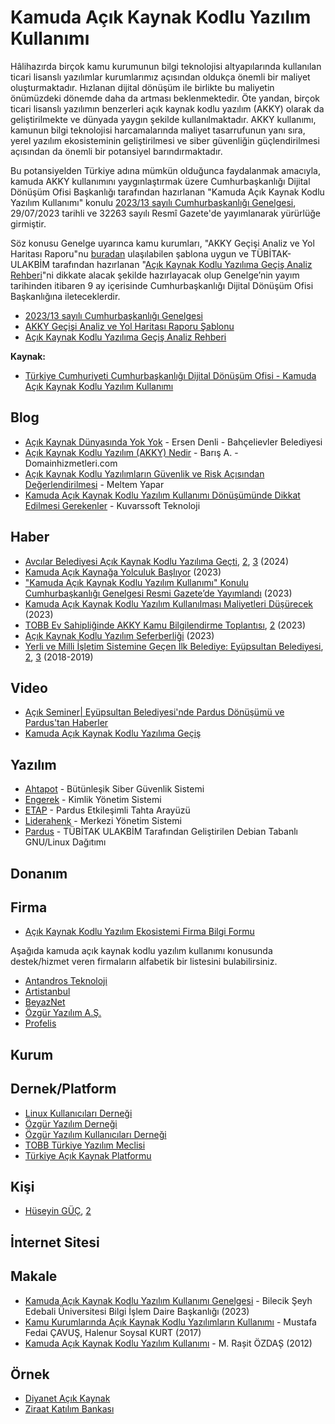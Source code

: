 # Kamuda Açık Kaynak Kodlu Yazılım Kullanımı

Hâlihazırda birçok kamu kurumunun bilgi teknolojisi altyapılarında kullanılan ticari lisanslı yazılımlar kurumlarımız açısından oldukça önemli bir maliyet oluşturmaktadır. Hızlanan dijital dönüşüm ile birlikte bu maliyetin önümüzdeki dönemde daha da artması beklenmektedir. Öte yandan, birçok ticari lisanslı yazılımın benzerleri açık kaynak kodlu yazılım (AKKY) olarak da geliştirilmekte ve dünyada yaygın şekilde kullanılmaktadır. AKKY kullanımı, kamunun bilgi teknolojisi harcamalarında maliyet tasarrufunun yanı sıra, yerel yazılım ekosisteminin geliştirilmesi ve siber güvenliğin güçlendirilmesi açısından da önemli bir potansiyel barındırmaktadır.

Bu potansiyelden Türkiye adına mümkün olduğunca faydalanmak amacıyla, kamuda AKKY kullanımını yaygınlaştırmak üzere Cumhurbaşkanlığı Dijital Dönüşüm Ofisi Başkanlığı tarafından hazırlanan "Kamuda Açık Kaynak Kodlu Yazılım Kullanımı" konulu [2023/13 sayılı Cumhurbaşkanlığı Genelgesi](https://www.resmigazete.gov.tr/eskiler/2023/07/20230729-34.pdf), 29/07/2023 tarihli ve 32263 sayılı Resmî Gazete'de yayımlanarak yürürlüğe girmiştir.

Söz konusu Genelge uyarınca kamu kurumları, "AKKY Geçişi Analiz ve Yol Haritası Raporu"nu [buradan](https://cbddo.gov.tr/SharedFolderServer/Projeler/File/AKKY_Gecisi_Analiz_ve_Yol_Haritasi_Raporu_Sablonu.ods) ulaşılabilen şablona uygun ve TÜBİTAK-ULAKBİM tarafından hazırlanan "[Açık Kaynak Kodlu Yazılıma Geçiş Analiz Rehberi](https://cbddo.gov.tr/SharedFolderServer/Projeler/File/Acik_Kaynak_Kodlu_Yazilima_Gecis_Rehberi.pdf)"ni dikkate alacak şekilde hazırlayacak olup Genelge’nin yayım tarihinden itibaren 9 ay içerisinde Cumhurbaşkanlığı Dijital Dönüşüm Ofisi Başkanlığına ileteceklerdir.

- [2023/13 sayılı Cumhurbaşkanlığı Genelgesi](https://www.resmigazete.gov.tr/eskiler/2023/07/20230729-34.pdf)
- [AKKY Geçişi Analiz ve Yol Haritası Raporu Şablonu](https://cbddo.gov.tr/SharedFolderServer/Projeler/File/AKKY_Gecisi_Analiz_ve_Yol_Haritasi_Raporu_Sablonu.ods)
- [Açık Kaynak Kodlu Yazılıma Geçiş Analiz Rehberi](https://cbddo.gov.tr/SharedFolderServer/Projeler/File/Acik_Kaynak_Kodlu_Yazilima_Gecis_Rehberi.pdf)

**Kaynak:**

- [Türkiye Cumhuriyeti Cumhurbaşkanlığı Dijital Dönüşüm Ofisi - Kamuda Açık Kaynak Kodlu Yazılım Kullanımı](https://cbddo.gov.tr/proje-aciklamasi/6776/kamuda-acik-kaynak-kodlu-yazilim-kullanimi)

## Blog

- [Açık Kaynak Dünyasında Yok Yok](https://www.linkedin.com/pulse/a%C3%A7%C4%B1k-kaynak-d%C3%BCnyas%C4%B1nda-yok-ersen-denli/) - Ersen Denli - Bahçelievler Belediyesi
- [Açık Kaynak Kodlu Yazılım (AKKY) Nedir](https://www.domainhizmetleri.com/blog/acik-kaynak-kodlu-yazilim-akky-nedir/) - Barış A. - Domainhizmetleri.com
- [Açık Kaynak Kodlu Yazılımların Güvenlik ve Risk Açısından Değerlendirilmesi](https://medium.com/databulls/a%C3%A7%C4%B1k-kaynak-kodlu-yaz%C4%B1l%C4%B1mlarda-risk-ve-g%C3%BCvenlik-alg%C4%B1s%C4%B1-ac7e7d250b6) - Meltem Yapar
- [Kamuda Açık Kaynak Kodlu Yazılım Kullanımı Dönüşümünde Dikkat Edilmesi Gerekenler](https://www.kuvarssoft.com/pardus-donusumu-blog/kamuda-acik-kaynak-kodlu-yazilim-kullanimi/) - Kuvarssoft Teknoloji

## Haber

- [Avcılar Belediyesi Açık Kaynak Kodlu Yazılıma Geçti](https://www.techinside.com/avcilar-belediyesi-acik-kaynak-kodlu-yazilima-gecti/), [2](https://www.bthaber.com/avcilar-yazilimda-acik-kaynaga-gecti/), [3](https://www.chip.com.tr/haber/avcilar-hem-guvenlik-hem-tasarruf-saglayacak-yazilimda-acik-kaynaga-gecti_161232.html) (2024)
- [Kamuda Açık Kaynağa Yolculuk Başlıyor](https://www.dunya.com/kose-yazisi/kamuda-acik-kaynaga-yolculuk-basliyor/704963) (2023)
- ["Kamuda Açık Kaynak Kodlu Yazılım Kullanımı" Konulu Cumhurbaşkanlığı Genelgesi Resmi Gazete’de Yayımlandı](https://www.pardus.org.tr/haberler/kamuda-acik-kaynak-kodlu-yazilim-kullanimi-konulu-cumhurbaskanligi-genelgesi-resmi-gazetede-yayimlandi/) (2023)
- [Kamuda Açık Kaynak Kodlu Yazılım Kullanılması Maliyetleri Düşürecek](https://www.dunya.com/sektorler/teknoloji/kamuda-acik-kaynak-kodlu-yazilim-kullanilmasi-maliyetleri-dusurecek-haberi-703172) (2023)
- [TOBB Ev Sahipliğinde AKKY Kamu Bilgilendirme Toplantısı](https://www.dunya.com/kose-yazisi/kamuda-acik-kaynak-kodlu-yazilima-geciste-tarihi-bir-gune-daha-imza-atildi/713676), [2](https://twitter.com/ErtanBarut/status/1735592436120875045) (2023)
- [Açık Kaynak Kodlu Yazılım Seferberliği](https://www.sabah.com.tr/yazarlar/sirt/2023/08/12/acik-kaynak-kodlu-yazilim-seferberligi) (2023)
- [Yerli ve Milli İşletim Sistemine Geçen İlk Belediye: Eyüpsultan Belediyesi](https://www.gzt.com/jurnalist/yerli-ve-milli-isletim-sistemine-gecen-ilk-belediye-eyupsultan-belediyesi-3431865), [2](https://t24.com.tr/haber/eyupsultan-belediyesinden-2-milyon-dolarlik-tasarruf,677546), [3](https://www.hukukihaber.net/eyupsultan-belediyesi-turkiyenin-siber-kalkani-ahtapot-icin-kollari-sivadi) (2018-2019)

## Video

- [Açık Seminer| Eyüpsultan Belediyesi'nde Pardus Dönüşümü ve Pardus'tan Haberler](https://www.youtube.com/watch?v=3IJwh6pYx9U)
- [Kamuda Açık Kaynak Kodlu Yazılıma Geçiş](https://www.youtube.com/watch?v=VrIWTaE2hto)

## Yazılım

- [Ahtapot](https://ahtapot.org.tr/) - Bütünleşik Siber Güvenlik Sistemi
- [Engerek](https://www.pardus.org.tr/projeler/engerek/) - Kimlik Yönetim Sistemi
- [ETAP](https://www.etap.org.tr/) - Pardus Etkileşimli Tahta Arayüzü
- [Liderahenk](https://liderahenk.org/) - Merkezi Yönetim Sistemi
- [Pardus](https://www.pardus.org.tr/) - TÜBİTAK ULAKBİM Tarafından Geliştirilen Debian Tabanlı GNU/Linux Dağıtımı

## Donanım

## Firma

- [Açık Kaynak Kodlu Yazılım Ekosistemi Firma Bilgi Formu](https://forms.gle/RrbwKTqA3yCmYiDT8)

Aşağıda kamuda açık kaynak kodlu yazılım kullanımı konusunda destek/hizmet veren firmaların alfabetik bir listesini bulabilirsiniz.

- [Antandros Teknoloji](https://akky.com.tr/)
- [Artistanbul](https://www.artistanbul.io/)
- [BeyazNet](https://www.beyaz.net/)
- [Özgür Yazılım A.Ş.](https://www.ozguryazilim.com.tr/)
- [Profelis](https://profelis.com.tr/)

## Kurum

## Dernek/Platform

- [Linux Kullanıcıları Derneği](https://www.lkd.org.tr/)
- [Özgür Yazılım Derneği](https://www.oyd.org.tr/)
- [Özgür Yazılım Kullanıcıları Derneği](https://www.oyakder.org.tr/)
- [TOBB Türkiye Yazılım Meclisi](https://tobbyazilim.org/)
- [Türkiye Açık Kaynak Platformu](https://www.turkiyeacikkaynakplatformu.com/)

## Kişi

- [Hüseyin GÜÇ](https://www.linkedin.com/in/huseyin-guc), [2](https://opensource.com/users/hguc)

## İnternet Sitesi

## Makale

- [Kamuda Açık Kaynak Kodlu Yazılım Kullanımı Genelgesi](https://www.bilecik.edu.tr/dosya/19377_5532_AKKY%20Sunum.pdf) - Bilecik Şeyh Edebali Üniversitesi Bilgi İşlem Daire Başkanlığı (2023)
- [Kamu Kurumlarında Açık Kaynak Kodlu Yazılımların Kullanımı](https://dergipark.org.tr/tr/pub/seyad/issue/53367/709521) - Mustafa Fedai ÇAVUŞ, Halenur Soysal KURT (2017)
- [Kamuda Açık Kaynak Kodlu Yazılım Kullanımı](http://www.bilgitoplumu.gov.tr/Documents/1/Diger/Kamuda_Acik_Kaynak_Kullanimi_Calisma_Raporu.pdf) - M. Rașit ÖZDAȘ (2012)

## Örnek

- [Diyanet Açık Kaynak](https://acikkaynak.diyanet.gov.tr/)
- [Ziraat Katılım Bankası](https://eksisozluk111.com/entry/139301960)

